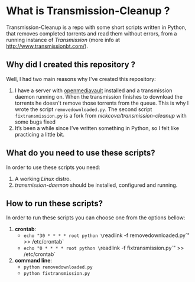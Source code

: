 # What is Transmission-Cleanup ?

Transmission-Cleanup is a repo with some short scripts written in Python, that removes completed torrents and read them without errors, from a running instance of *Transmission* (more info at http://www.transmissionbt.com/). 

## Why did I created this repository ?  

Well, I had two main reasons why I've created this repository:

1)	I have a server with [openmediavault](https://www.openmediavault.org/) installed and a transmission daemon running on. When the transmission finishes to download the torrents he doesn't remove those torrents from the queue. This is why I wrote the script `removedownloaded.py`. The second script `fixtransmission.py` is a fork from *nickcova/transmission-cleanup* with some bugs fixed
2)	It’s been a while since I’ve written something in Python, so I felt like practicing a little bit. 

## What do you need to use these scripts?

In order to use these scripts you need:
1)	A working *Linux* distro.
2)	*transmission-daemon* should be installed, configured and running.

## How to run these scripts?

In order to run these scripts you can choose one from the options bellow:
1) **crontab**: 
   * `echo "30 * * * * root python \`readlink -f removedownloaded.py\`" >> /etc/crontab`
   * `echo "0 * * * * root python \`readlink -f fixtransmission.py\`" >> /etc/crontab`
2) **command line**: 
   * `python removedownloaded.py`
   * `python fixtransmission.py`
